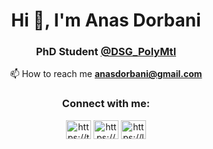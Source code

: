 <h1 align="center">Hi 👋, I'm Anas Dorbani</h1>
<h3 align="center">PhD Student <a href="https://github.com/dsg-polymtl">@DSG_PolyMtl</a></h3>

<p align="center"> 
  <p align="center">📫 How to reach me <strong><a href="mailto:anasdorbani@gmail.com">anasdorbani@gmail.com</a></strong></p>
</p>
<h3 align="center">Connect with me:</h3>
<p align="center">
<a href="https://twitter.com/dorbanianas" target="blank"><img align="center" src="https://raw.githubusercontent.com/rahuldkjain/github-profile-readme-generator/master/src/images/icons/Social/twitter.svg" alt="https://twitter.com/dorbanianas" height="30" width="40" /></a>
<a href="https://linkedin.com/in/dorbanianas/" target="blank"><img align="center" src="https://raw.githubusercontent.com/rahuldkjain/github-profile-readme-generator/master/src/images/icons/Social/linked-in-alt.svg" alt="https://www.linkedin.com/in/dorbanianas/" height="30" width="40" /></a>
<a href="https://www.leetcode.com/anasdorbani/" target="blank"><img align="center" src="https://raw.githubusercontent.com/rahuldkjain/github-profile-readme-generator/master/src/images/icons/Social/leet-code.svg" alt="https://leetcode.com/anasdorbani/" height="30" width="40" /></a>
</p>
